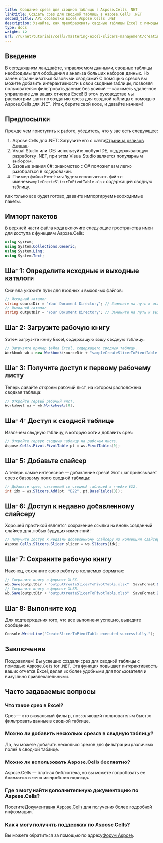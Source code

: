 ```yaml
---
title: Создание среза для сводной таблицы в Aspose.Cells .NET
linktitle: Создать срез для сводной таблицы в Aspose.Cells .NET
second_title: API обработки Excel Aspose.Cells .NET
description: Узнайте, как преобразовать сводные таблицы Excel с помощью интерактивных срезов с помощью Aspose.Cells для .NET. Это полное руководство проведет вас через весь процесс.
type: docs
weight: 12
url: /ru/net/tutorials/cells/mastering-excel-slicers-management/creating-slicer-for-pivot-table/
---
```

## Введение

В сегодняшнем ландшафте, управляемом данными, сводные таблицы необходимы для обобщения и анализа больших наборов данных. Но зачем ограничиваться базовыми сводками? С помощью срезов вы можете добавить интерактивности в свои сводные таблицы, позволяя пользователям фильтровать данные без усилий — как иметь удаленное управление для ваших отчетов Excel! В этом руководстве мы рассмотрим шаги по созданию среза для сводной таблицы с помощью Aspose.Cells для .NET. Итак, берите свой кофе, и давайте начнем!

## Предпосылки

Прежде чем приступить к работе, убедитесь, что у вас есть следующее:

1. Aspose.Cells для .NET: Загрузите его с сайта[Страница релизов Aspose](https://releases.aspose.com/cells/net/).
2. Visual Studio или IDE: используйте любую IDE, поддерживающую разработку .NET, при этом Visual Studio является популярным выбором.
3. Базовые знания C#: знакомство с C# поможет вам легко разобраться в кодировании.
4.  Пример файла Excel: мы будем использовать файл с именем`sampleCreateSlicerToPivotTable.xlsx` содержащий сводную таблицу.

Как только все будет готово, давайте импортируем необходимые пакеты.

## Импорт пакетов

В верхней части файла кода включите следующие пространства имен для доступа к функциям Aspose.Cells:

```csharp
using System;
using System.Collections.Generic;
using System.Linq;
using System.Text;
```

## Шаг 1: Определите исходные и выходные каталоги

Сначала укажите пути для входных и выходных файлов:

```csharp
// Исходный каталог
string sourceDir = "Your Document Directory"; // Замените на путь к исходному каталогу.
// Выходной каталог
string outputDir = "Your Document Directory"; // Замените на путь к выходному каталогу.
```

## Шаг 2: Загрузите рабочую книгу

Затем загрузите книгу Excel, содержащую вашу сводную таблицу:

```csharp
// Загрузите пример файла Excel, содержащего сводную таблицу.
Workbook wb = new Workbook(sourceDir + "sampleCreateSlicerToPivotTable.xlsx");
```

## Шаг 3: Получите доступ к первому рабочему листу

Теперь давайте откроем рабочий лист, на котором расположена сводная таблица:

```csharp
// Откройте первый рабочий лист.
Worksheet ws = wb.Worksheets[0];
```

## Шаг 4: Доступ к сводной таблице

Извлечем сводную таблицу, в которую хотим добавить срез:

```csharp
// Откройте первую сводную таблицу на рабочем листе.
Aspose.Cells.Pivot.PivotTable pt = ws.PivotTables[0];
```

## Шаг 5: Добавьте слайсер

А теперь самое интересное — добавление среза! Этот шаг привязывает срез к базовому полю сводной таблицы:

```csharp
// Добавьте срез, связанный со сводной таблицей в ячейке B22.
int idx = ws.Slicers.Add(pt, "B22", pt.BaseFields[0]);
```

## Шаг 6: Доступ к недавно добавленному слайсеру

Хорошей практикой является сохранение ссылки на вновь созданный слайсер для любых будущих изменений:

```csharp
// Получите доступ к недавно добавленному слайсеру из коллекции слайсеров.
Aspose.Cells.Slicers.Slicer slicer = ws.Slicers[idx];
```

## Шаг 7: Сохраните рабочую книгу

Наконец, сохраните свою работу в желаемых форматах:

```csharp
// Сохраните книгу в формате XLSX.
wb.Save(outputDir + "outputCreateSlicerToPivotTable.xlsx", SaveFormat.Xlsx);
// Сохраните книгу в формате XLSB.
wb.Save(outputDir + "outputCreateSlicerToPivotTable.xlsb", SaveFormat.Xlsb);
```

## Шаг 8: Выполните код

Для подтверждения того, что все выполнено успешно, выведите сообщение:

```csharp
Console.WriteLine("CreateSlicerToPivotTable executed successfully.");
```

## Заключение

Поздравляем! Вы успешно создали срез для сводной таблицы с помощью Aspose.Cells for .NET. Эта функция повышает интерактивность ваших отчетов Excel, делая их более удобными для пользователя и визуально привлекательными. 

## Часто задаваемые вопросы

### Что такое срез в Excel?
Срез — это визуальный фильтр, позволяющий пользователям быстро фильтровать данные в сводной таблице.

### Можно ли добавить несколько срезов в сводную таблицу?
Да, вы можете добавить несколько срезов для фильтрации различных полей в сводной таблице.

### Можно ли использовать Aspose.Cells бесплатно?
Aspose.Cells — платная библиотека, но вы можете попробовать ее бесплатно в течение пробного периода.

### Где я могу найти дополнительную документацию по Aspose.Cells?
 Посетите[Документация Aspose.Cells](https://reference.aspose.com/cells/net/) для получения более подробной информации.

### Как я могу получить поддержку по Aspose.Cells?
 Вы можете обратиться за помощью по адресу[Форум Aspose](https://forum.aspose.com/c/cells/9).